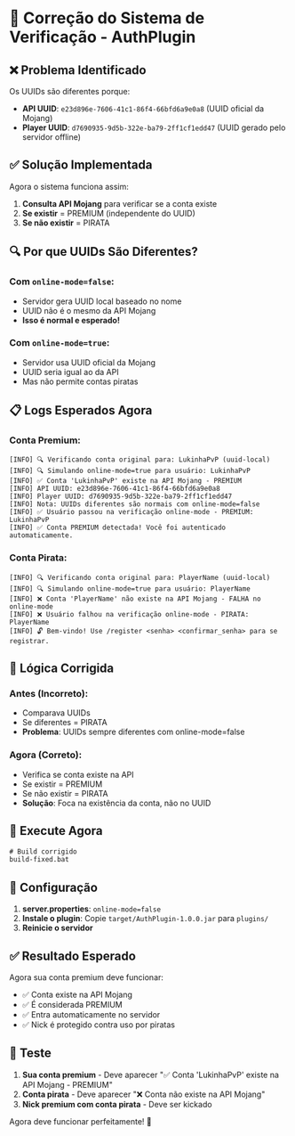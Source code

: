 # 🔧 Correção do Sistema de Verificação - AuthPlugin

## ❌ Problema Identificado

Os UUIDs são diferentes porque:
- **API UUID**: `e23d896e-7606-41c1-86f4-66bfd6a9e0a8` (UUID oficial da Mojang)
- **Player UUID**: `d7690935-9d5b-322e-ba79-2ff1cf1edd47` (UUID gerado pelo servidor offline)

## ✅ Solução Implementada

Agora o sistema funciona assim:
1. **Consulta API Mojang** para verificar se a conta existe
2. **Se existir** = PREMIUM (independente do UUID)
3. **Se não existir** = PIRATA

## 🔍 Por que UUIDs São Diferentes?

### Com `online-mode=false`:
- Servidor gera UUID local baseado no nome
- UUID não é o mesmo da API Mojang
- **Isso é normal e esperado!**

### Com `online-mode=true`:
- Servidor usa UUID oficial da Mojang
- UUID seria igual ao da API
- Mas não permite contas piratas

## 📋 Logs Esperados Agora

### Conta Premium:
```
[INFO] 🔍 Verificando conta original para: LukinhaPvP (uuid-local)
[INFO] 🔍 Simulando online-mode=true para usuário: LukinhaPvP
[INFO] ✅ Conta 'LukinhaPvP' existe na API Mojang - PREMIUM
[INFO] API UUID: e23d896e-7606-41c1-86f4-66bfd6a9e0a8
[INFO] Player UUID: d7690935-9d5b-322e-ba79-2ff1cf1edd47
[INFO] Nota: UUIDs diferentes são normais com online-mode=false
[INFO] ✅ Usuário passou na verificação online-mode - PREMIUM: LukinhaPvP
[INFO] ✅ Conta PREMIUM detectada! Você foi autenticado automaticamente.
```

### Conta Pirata:
```
[INFO] 🔍 Verificando conta original para: PlayerName (uuid-local)
[INFO] 🔍 Simulando online-mode=true para usuário: PlayerName
[INFO] ❌ Conta 'PlayerName' não existe na API Mojang - FALHA no online-mode
[INFO] ❌ Usuário falhou na verificação online-mode - PIRATA: PlayerName
[INFO] 🔓 Bem-vindo! Use /register <senha> <confirmar_senha> para se registrar.
```

## 🎯 Lógica Corrigida

### Antes (Incorreto):
- Comparava UUIDs
- Se diferentes = PIRATA
- **Problema**: UUIDs sempre diferentes com online-mode=false

### Agora (Correto):
- Verifica se conta existe na API
- Se existir = PREMIUM
- Se não existir = PIRATA
- **Solução**: Foca na existência da conta, não no UUID

## 🚀 Execute Agora

```cmd
# Build corrigido
build-fixed.bat
```

## 🔧 Configuração

1. **server.properties**: `online-mode=false`
2. **Instale o plugin**: Copie `target/AuthPlugin-1.0.0.jar` para `plugins/`
3. **Reinicie o servidor**

## ✅ Resultado Esperado

Agora sua conta premium deve funcionar:
- ✅ Conta existe na API Mojang
- ✅ É considerada PREMIUM
- ✅ Entra automaticamente no servidor
- ✅ Nick é protegido contra uso por piratas

## 🎯 Teste

1. **Sua conta premium** - Deve aparecer "✅ Conta 'LukinhaPvP' existe na API Mojang - PREMIUM"
2. **Conta pirata** - Deve aparecer "❌ Conta não existe na API Mojang"
3. **Nick premium com conta pirata** - Deve ser kickado

Agora deve funcionar perfeitamente! 🎉